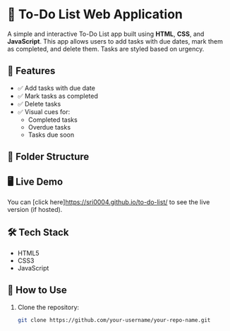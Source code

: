 # 📝 To-Do List Web Application

A simple and interactive To-Do List app built using **HTML**, **CSS**, and **JavaScript**. This app allows users to add tasks with due dates, mark them as completed, and delete them. Tasks are styled based on urgency.

## 🚀 Features

- ✅ Add tasks with due date
- ✅ Mark tasks as completed
- ✅ Delete tasks
- ✅ Visual cues for:
  - Completed tasks
  - Overdue tasks
  - Tasks due soon

## 📂 Folder Structure
     

## 🖥️ Live Demo

You can [click here]https://sri0004.github.io/to-do-list/ to see the live version (if hosted).

## 🛠️ Tech Stack

- HTML5
- CSS3
- JavaScript

## 📌 How to Use

1. Clone the repository:
   ```bash
   git clone https://github.com/your-username/your-repo-name.git



